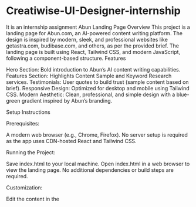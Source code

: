 # Creatiwise-UI-Designer-internship
It is an internship assignment
Abun Landing Page
Overview
This project is a landing page for Abun.com, an AI-powered content writing platform. The design is inspired by modern, sleek, and professional websites like getastra.com, budibase.com, and others, as per the provided brief. The landing page is built using React, Tailwind CSS, and modern JavaScript, following a component-based structure.
Features

Hero Section: Bold introduction to Abun’s AI content writing capabilities.
Features Section: Highlights Content Sample and Keyword Research services.
Testimonials: User quotes to build trust (sample content based on brief).
Responsive Design: Optimized for desktop and mobile using Tailwind CSS.
Modern Aesthetic: Clean, professional, and simple design with a blue-green gradient inspired by Abun’s branding.

Setup Instructions

Prerequisites:

A modern web browser (e.g., Chrome, Firefox).
No server setup is required as the app uses CDN-hosted React and Tailwind CSS.


Running the Project:

Save index.html to your local machine.
Open index.html in a web browser to view the landing page.
No additional dependencies or build steps are required.


Customization:

Edit the content in the <script type="text/babel"> section of index.html to update text, colors, or components.
Modify Tailwind CSS classes for styling changes.
To use different colors, update the gradient-bg class in the <style> section or add new Tailwind utilities.



File Structure

index.html: Main landing page with React and Tailwind CSS.
README.md: This file with setup instructions.
rfq_data.csv: Output from the previous RFQ scraping task (included in ZIP).
alibaba_rfq_scraper.py: Python script from the previous RFQ scraping task (included in ZIP).

Notes

The landing page uses CDN-hosted libraries (React, ReactDOM, Tailwind CSS, Babel) for simplicity and instant deployment.
The design is inspired by the provided reference websites, emphasizing clean layouts, bold typography, and clear CTAs.
Content is derived from the brief (e.g., “Valuable Content for Your Readers”) and avoids dummy text.
The ZIP file (rfq_scraper_output.zip) includes this landing page, the README, and files from the previous RFQ scraping task.

Inspiration
The design draws from:

getastra.com: Bold hero section and clear CTAs.
budibase.com: Modern, minimal layout.
secfi.com: Professional and sleek typography.
logobly.com, zenkit.com, suparise.com, staylime.com, etc.: Clean and simple UI patterns.

For feedback or modifications, contact the Abun team.
